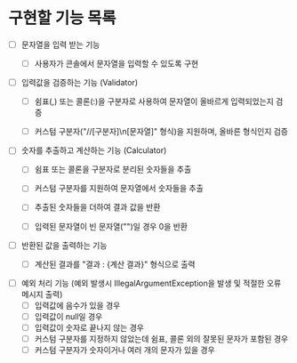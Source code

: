# 구현할 기능 목록

- [ ] 문자열을 입력 받는 기능
    - [ ] 사용자가 콘솔에서 문자열을 입력할 수 있도록 구현


- [ ] 입력값을 검증하는 기능 (Validator)
    - [ ] 쉼표(,) 또는 콜론(:)을 구분자로 사용하여 문자열이 올바르게 입력되었는지 검증
    - [ ] 커스텀 구분자("//[구분자]\n[문자열]" 형식)을 지원하며, 올바른 형식인지 검증


- [ ] 숫자를 추출하고 계산하는 기능 (Calculator)
    - [ ] 쉼표 또는 콜론을 구분자로 분리된 숫자들을 추출
    - [ ] 커스텀 구분자를 지원하여 문자열에서 숫자들을 추출
    - [ ] 추출된 숫자들을 더하여 결과 값을 반환
    - [ ] 입력된 문자열이 빈 문자열("")일 경우 0을 반환


- [ ] 반환된 값을 출력하는 기능
    - [ ] 계산된 결과를 "결과 : {계산 결과}" 형식으로 출력


- [ ] 예외 처리 기능 (예외 발생시 IllegalArgumentException을 발생 및 적절한 오류 메시지 출력)
    - [ ] 입력값에 음수가 있을 경우
    - [ ] 입력값이 null일 경우
    - [ ] 입력값이 숫자로 끝나지 않는 경우
    - [ ] 커스텀 구분자를 지정하지 않았는데 쉼표, 콜론 외의 잘못된 문자가 포함된 경우
    - [ ] 커스텀 구분자가 숫자이거나 여러 개의 문자가 있을 경우